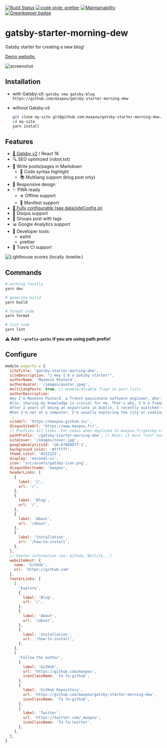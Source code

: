 [![Build Status](https://travis-ci.org/maxpou/gatsby-starter-morning-dew.svg?branch=master)](https://travis-ci.org/maxpou/gatsby-starter-morning-dew) [![code style: prettier](https://img.shields.io/badge/code_style-prettier-ff69b4.svg?style=flat-square)](https://github.com/prettier/prettier) [![Maintainability](https://api.codeclimate.com/v1/badges/e09f1ac1a5cdb2987a6f/maintainability)](https://codeclimate.com/github/maxpou/gatsby-starter-morning-dew/maintainability) [![Greenkeeper badge](https://badges.greenkeeper.io/maxpou/gatsby-starter-morning-dew.svg)](https://greenkeeper.io/)


# gatsby-starter-morning-dew

Gatsby starter for creating a new blog!

[Demo website.](https://maxpou.github.io/gatsby-starter-morning-dew/)

![screenshot](https://i.imgur.com/aRTBbKs.jpg)


## Installation


* with Gatsby-cli: `gatsby new gatsby-blog https://github.com/maxpou/gatsby-starter-morning-dew`

* without Gatsby-cli

  ```sh
  git clone my-site git@github.com:maxpou/gatsby-starter-morning-dew.git
  cd my-site
  yarn install
  ```

## Features

- [:purple_heart: Gatsby v2](https://www.gatsbyjs.org/) / React 16
- :mag: SEO optimized (robot.txt)
- :love_letter: Write posts/pages in Markdown
  - :art: Code syntax highlight
  - :books: Multilang support (blog post only)
- :iphone: Responsive design
- :sparkles: PWA ready
  - :airplane: Offline support
  - :page_with_curl: Manifest support 
- [:wrench: Fully configurable (see data/siteConfig.js)](./data/siteConfig.js)
- :speech_balloon: Disqus support
- :bookmark: Groups post with tags
- :bar_chart: Google Analytics support
- :gem: Developer tools:
  - eslint
  - prettier
- :construction_worker: Travis CI support


![Lighthouse scores (locally :bowtie:)](https://lighthouse.now.sh/?perf=98&pwa=81&a11y=92&bp=100&seo=100)


## Commands

```sh
# working locally
yarn dev

# generate build
yarn build

# format code
yarn format

# lint code
yarn lint
```

**:warning: Add `--prefix-paths` if you are using path prefix!**

## Configure

```js
module.exports = {
  siteTitle: 'gatsby-starter-morning-dew',
  siteDescription: "👋 Hey I'm a Gatsby starter!",
  authorName: 'Maxence Poutord',
  authorAvatar: '/images/avatar.jpeg',
  multilangPosts: true, // enable/disable flags in post lists
  authorDescription: `
  Hey I'm Maxence Poutord, a french passionate software engineer, who's constantly looking for new challenges to achieve.
  Also, sharing my knowledge is crucial for me. That's why, I'm a frequent public speaker, I mentor people and I try to keep this blog alive.
  After 2 years of being an expatriate in Dublin, I recently switched to digital nomad (Europe).
  When I'm not at a computer, I'm usually exploring the city or cooking a fancy pizza.
  `,
  siteUrl: 'https://maxpou.github.io/',
  disqusSiteUrl: 'https://www.maxpou.fr/',
  // Prefixes all links. For cases when deployed to maxpou.fr/gatsby-starter-morning-dew/
  pathPrefix: '/gatsby-starter-morning-dew', // Note: it must *not* have a trailing slash.
  siteCover: '/images/cover.jpg',
  googleAnalyticsId: 'UA-67868977-1',
  background_color: '#ffffff',
  theme_color: '#222222',
  display: 'minimal-ui',
  icon: 'src/assets/gatsby-icon.png',
  disqusShortname: 'maxpou',
  headerLinks: [
    {
      label: '🏡',
      url: '/',
    },
    {
      label: 'Blog',
      url: '/',
    },
    {
      label: 'About',
      url: '/about',
    },
    {
      label: 'Installation',
      url: '/how-to-install',
    },
  ],
  // Footer information (ex: Github, Netlify...)
  websiteHost: {
    name: 'GitHub',
    url: 'https://github.com'
  },
  footerLinks: [
    [
      'Explore',
      {
        label: 'Blog',
        url: '/',
      },
      {
        label: 'About',
        url: '/about',
      },
      {
        label: 'Installation',
        url: '/how-to-install',
      },
    ],
    [
      'Follow the author',
      {
        label: 'GitHub',
        url: 'https://github.com/maxpou',
        iconClassName: 'fa fa-github',
      },
      {
        label: 'GitHub Repository',
        url: 'https://github.com/maxpou/gatsby-starter-morning-dew',
        iconClassName: 'fa fa-github',
      },
      {
        label: 'Twitter',
        url: 'https://twitter.com/_maxpou',
        iconClassName: 'fa fa-twitter',
      },
    ],
  ],
}
```